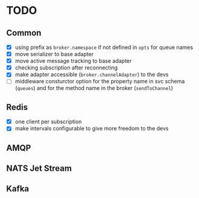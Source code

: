 # TODO

## Common

-   [x] using prefix as `broker.namespace` if not defined in `opts` for queue names
-   [x] move serializer to base adapter
-   [x] move active message tracking to base adapter
-   [x] checking subscription after reconnecting
-   [x] make adapter accessible (`broker.channelAdapter`) to the devs
-   [ ] middleware consturctor option for the property name in svc schema (`queues`) and for the method name in the broker (`sendToChannel`)

## Redis

-   [x] one client per subscription
-   [x] make intervals configurable to give more freedom to the devs

## AMQP

## NATS Jet Stream

## Kafka

